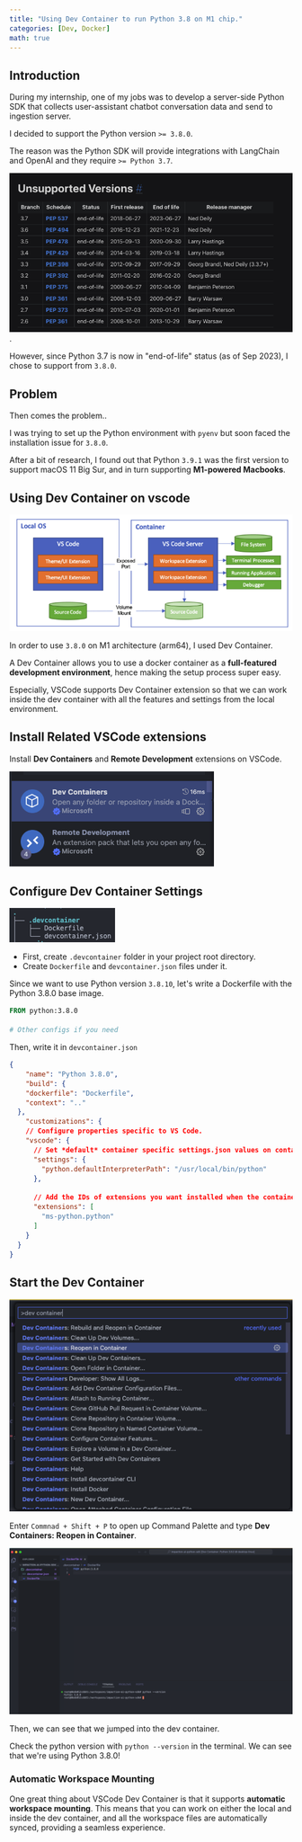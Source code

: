 ```yaml
---
title: "Using Dev Container to run Python 3.8 on M1 chip."
categories: [Dev, Docker]
math: true
---
```


## Introduction

During my internship, one of my jobs was to develop a server-side Python SDK that collects user-assistant chatbot conversation data and send to ingestion server.

I decided to support the Python version `>= 3.8.0`.

The reason was the Python SDK will provide integrations with LangChain and OpenAI and they require `>= Python 3.7`.

![Alt text](/assets/img/python/devcontainer1.png).

However, since Python 3.7 is now in "end-of-life" status (as of Sep 2023), I chose to support from `3.8.0`.

## Problem

Then comes the problem..

I was trying to set up the Python environment with `pyenv` but soon faced the installation issue for `3.8.0`.

After a bit of research, I found out that Python `3.9.1` was the first version to support macOS 11 Big Sur, and in turn supporting **M1-powered Macbooks**.


## Using Dev Container on vscode

![Alt text](/assets/img/python/devcontainer6.png)

In order to use `3.8.0` on M1 architecture (arm64), I used <span class="hl">Dev Container</span>.

A Dev Container allows you to use a docker container as a **full-featured development environment**, hence making the setup process super easy.

Especially, VSCode supports Dev Container extension so that we can work inside the dev container with all the features and settings from the local environment.


## Install Related VSCode extensions

Install **Dev Containers** and **Remote Development** extensions on VSCode.

![Alt text](/assets/img/python/devcontainer2.png)

## Configure Dev Container Settings

![Alt text](/assets/img/python/devcontainer3.png)

* First, create `.devcontainer` folder in your project root directory.
* Create `Dockerfile` and `devcontainer.json` files under it.

Since we want to use Python version `3.8.10`, let's write a Dockerfile with the Python 3.8.0 base image.

```dockerfile
FROM python:3.8.0

# Other configs if you need
```

Then, write it in `devcontainer.json`

```json
{
    "name": "Python 3.8.0",
    "build": {
    "dockerfile": "Dockerfile",
    "context": ".."
  },
    "customizations": {
    // Configure properties specific to VS Code.
    "vscode": {
      // Set *default* container specific settings.json values on container create.
      "settings": { 
        "python.defaultInterpreterPath": "/usr/local/bin/python"
      },
      
      // Add the IDs of extensions you want installed when the container is created.
      "extensions": [
        "ms-python.python"
      ]
    }
  }
}
```

## Start the Dev Container

![Alt text](/assets/img/python/devcontainer4.png)

Enter `Commnad + Shift + P` to open up Command Palette and type **Dev Containers: Reopen in Container**.


![Alt text](/assets/img/python/devcontainer5.png)

Then, we can see that we jumped into the dev container.

Check the python version with `python --version` in the terminal. We can see that we're using Python 3.8.0!

### Automatic Workspace Mounting

One great thing about VSCode Dev Container is that it supports **automatic workspace mounting**. This means that you can work on either the local and inside the dev container, and all the workspace files are automatically synced, providing a seamless experience.
